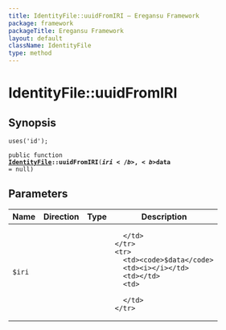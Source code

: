```yaml
---
title: IdentityFile::uuidFromIRI — Eregansu Framework
package: framework
packageTitle: Eregansu Framework
layout: default
className: IdentityFile
type: method
---
```


# IdentityFile::uuidFromIRI

## Synopsis

<code>uses('id');</code>

<code>public function <b><a href="IdentityFile">IdentityFile</a>::uuidFromIRI</b>(<b>$iri</b>, <b>$data</b> = null)</code>

## Parameters

<table>
  <thead>
    <tr>
      <th>Name</th>
      <th>Direction</th>
      <th>Type</th>
      <th>Description</th>
    </tr>
  </thead>
  <tbody>
    <tr>
      <td><code>$iri</code>
      <td><i></i></td>
      <td></td>
      <td>

      </td>
    </tr>
    <tr>
      <td><code>$data</code>
      <td><i></i></td>
      <td></td>
      <td>

      </td>
    </tr>
  </tbody>
</table>

